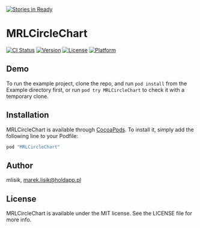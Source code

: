 [![Stories in Ready](https://badge.waffle.io/mlisik/MRLCircleChart.png?label=ready&title=Ready)](https://waffle.io/mlisik/MRLCircleChart)
# MRLCircleChart

[![CI Status](http://img.shields.io/travis/mlisik/MRLCircleChart.svg?style=flat)](https://travis-ci.org/mlisik/MRLCircleChart)
[![Version](https://img.shields.io/cocoapods/v/MRLCircleChart.svg?style=flat)](http://cocoapods.org/pods/MRLCircleChart)
[![License](https://img.shields.io/cocoapods/l/MRLCircleChart.svg?style=flat)](http://cocoapods.org/pods/MRLCircleChart)
[![Platform](https://img.shields.io/cocoapods/p/MRLCircleChart.svg?style=flat)](http://cocoapods.org/pods/MRLCircleChart)

## Demo

To run the example project, clone the repo, and run `pod install` from the Example directory first, or run `pod try MRLCircleChart` to check it with a temporary clone.

## Installation

MRLCircleChart is available through [CocoaPods](http://cocoapods.org). To install
it, simply add the following line to your Podfile:

```ruby
pod "MRLCircleChart"
```

## Author

mlisik, marek.lisik@holdapp.pl

## License

MRLCircleChart is available under the MIT license. See the LICENSE file for more info.
